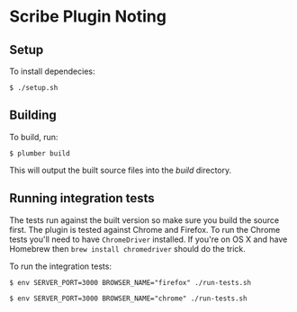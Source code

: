 # Scribe Plugin Noting

## Setup
To install dependecies:

`$ ./setup.sh`


## Building

To build, run:

`$ plumber build`

This will output the built source files into the _build_ directory.


## Running integration tests
The tests run against the built version so make sure you build the source first. 
The plugin is tested against Chrome and Firefox. To run the Chrome tests you'll need
to have `ChromeDriver` installed. If you're on OS X and have Homebrew then `brew install chromedriver` should do the trick.

To run the integration tests:

`$ env SERVER_PORT=3000 BROWSER_NAME="firefox" ./run-tests.sh`

`$ env SERVER_PORT=3000 BROWSER_NAME="chrome" ./run-tests.sh`


